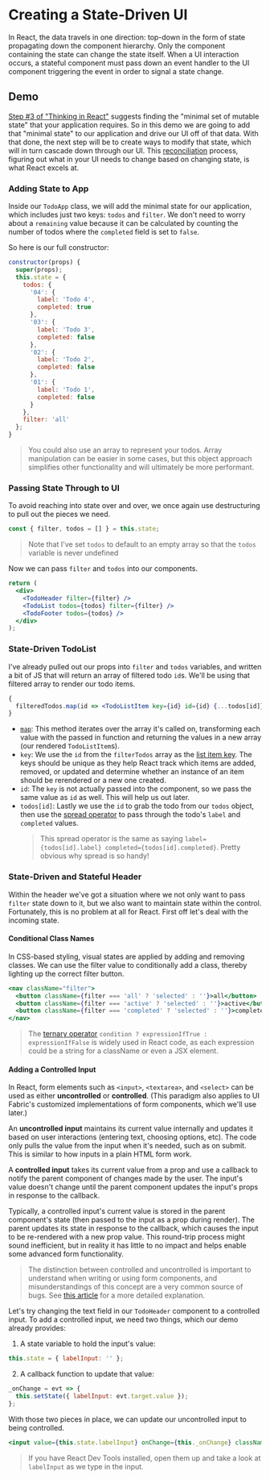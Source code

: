 # Creating a State-Driven UI

In React, the data travels in one direction: top-down in the form of state propagating down the component hierarchy. Only the component containing the state can change the state itself. When a UI interaction occurs, a stateful component must pass down an event handler to the UI component triggering the event in order to signal a state change.

## Demo

[Step #3 of "Thinking in React"](https://reactjs.org/docs/thinking-in-react.html) suggests finding the "minimal set of mutable state" that your application requires. So in this demo we are going to add that "minimal state" to our application and drive our UI off of that data. With that done, the next step will be to create ways to modify that state, which will in turn cascade down through our UI. This [reconciliation](https://reactjs.org/docs/reconciliation.html) process, figuring out what in your UI needs to change based on changing state, is what React excels at.

### Adding State to App

Inside our `TodoApp` class, we will add the minimal state for our application, which includes just two keys: `todos` and `filter`. We don't need to worry about a `remaining` value because it can be calculated by counting the number of todos where the `completed` field is set to `false`.

So here is our full constructor:

```jsx
constructor(props) {
  super(props);
  this.state = {
    todos: {
      '04': {
        label: 'Todo 4',
        completed: true
      },
      '03': {
        label: 'Todo 3',
        completed: false
      },
      '02': {
        label: 'Todo 2',
        completed: false
      },
      '01': {
        label: 'Todo 1',
        completed: false
      }
    },
    filter: 'all'
  };
}
```

> You could also use an array to represent your todos. Array manipulation can be easier in some cases, but this object approach simplifies other functionality and will ultimately be more performant.

### Passing State Through to UI

To avoid reaching into state over and over, we once again use destructuring to pull out the pieces we need.

```jsx
const { filter, todos = [] } = this.state;
```

> Note that I've set `todos` to default to an empty array so that the `todos` variable is never undefined

Now we can pass `filter` and `todos` into our components.

```jsx
return (
  <div>
    <TodoHeader filter={filter} />
    <TodoList todos={todos} filter={filter} />
    <TodoFooter todos={todos} />
  </div>
);
```

### State-Driven TodoList

I've already pulled out our props into `filter` and `todos` variables, and written a bit of JS that will return an array of filtered todo `id`s. We'll be using that filtered array to render our todo items.

```jsx
{
  filteredTodos.map(id => <TodoListItem key={id} id={id} {...todos[id]} />)
}
```

- [`map`](https://developer.mozilla.org/en-US/docs/Web/JavaScript/Reference/Global_Objects/Array/map): This method iterates over the array it's called on, transforming each value with the passed in function and returning the values in a new array (our rendered `TodoListItem`s).
- `key`: We use the `id` from the `filterTodos` array as the [list item key](https://reactjs.org/docs/lists-and-keys.html). The keys should be unique as they help React track which items are added, removed, or updated and determine whether an instance of an item should be rerendered or a new one created.
- `id`: The `key` is not actually passed into the component, so we pass the same value as `id` as well. This will help us out later.
- `todos[id]`: Lastly we use the `id` to grab the todo from our `todos` object, then use the [spread operator](https://developer.mozilla.org/en-US/docs/Web/JavaScript/Reference/Operators/Spread_syntax) to pass through the todo's `label` and `completed` values.
  > This spread operator is the same as saying `label={todos[id].label} completed={todos[id].completed}`. Pretty obvious why spread is so handy!

### State-Driven and Stateful Header

Within the header we've got a situation where we not only want to pass `filter` state down to it, but we also want to maintain state within the control. Fortunately, this is no problem at all for React. First off let's deal with the incoming state.

#### Conditional Class Names

In CSS-based styling, visual states are applied by adding and removing classes. We can use the filter value to conditionally add a class, thereby lighting up the correct filter button.

```jsx
<nav className="filter">
  <button className={filter === 'all' ? 'selected' : ''}>all</button>
  <button className={filter === 'active' ? 'selected' : ''}>active</button>
  <button className={filter === 'completed' ? 'selected' : ''}>completed</button>
</nav>
```

> The [ternary operator](https://developer.mozilla.org/en-US/docs/Web/JavaScript/Reference/Operators/Conditional_Operator) `condition ? expressionIfTrue : expressionIfFalse` is widely used in React code, as each expression could be a string for a className or even a JSX element.

#### Adding a Controlled Input

In React, form elements such as `<input>`, `<textarea>`, and `<select>` can be used as either **uncontrolled** or **controlled**. (This paradigm also applies to UI Fabric's customized implementations of form components, which we'll use later.)

An **uncontrolled input** maintains its current value internally and updates it based on user interactions (entering text, choosing options, etc). The code only pulls the value from the input when it's needed, such as on submit. This is similar to how inputs in a plain HTML form work.

A **controlled input** takes its current value from a prop and use a callback to notify the parent component of changes made by the user. The input's value doesn't change until the parent component updates the input's props in response to the callback.

Typically, a controlled input's current value is stored in the parent component's state (then passed to the input as a prop during render). The parent updates its state in response to the callback, which causes the input to be re-rendered with a new prop value. This round-trip process might sound inefficient, but in reality it has little to no impact and helps enable some advanced form functionality.

> The distinction between controlled and uncontrolled is important to understand when writing or using form components, and misunderstandings of this concept are a very common source of bugs. See [this article](https://goshakkk.name/controlled-vs-uncontrolled-inputs-react/) for a more detailed explanation.

Let's try changing the text field in our `TodoHeader` component to a controlled input. To add a controlled input, we need two things, which our demo already provides:

1. A state variable to hold the input's value:

```jsx
this.state = { labelInput: '' };
```

2. A callback function to update that value:

```jsx
_onChange = evt => {
  this.setState({ labelInput: evt.target.value });
};
```

With those two pieces in place, we can update our uncontrolled input to being controlled.

```jsx
<input value={this.state.labelInput} onChange={this._onChange} className="textfield" placeholder="add todo" />
```

> If you have React Dev Tools installed, open them up and take a look at `labelInput` as we type in the input.
